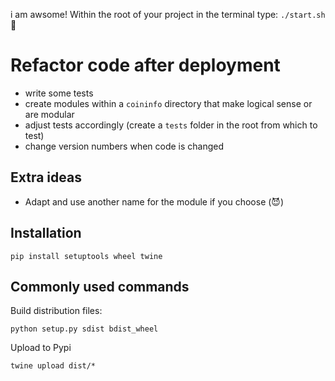 i am awsome!
Within the root of your project in the terminal type: `./start.sh` 🙏

# Refactor code after deployment

- write some tests
- create modules within a `coininfo` directory that make logical sense or are modular
- adjust tests accordingly (create a `tests` folder in the root from which to test)
- change version numbers when code is changed

## Extra ideas

- Adapt and use another name for the module if you choose (😈)

## Installation

`pip install setuptools wheel twine`

## Commonly used commands

Build distribution files:

`python setup.py sdist bdist_wheel`

Upload to Pypi

`twine upload dist/*`
